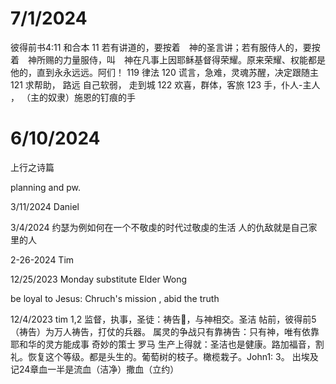 # 7/1/2024
‪彼得前书‬4:11 和合本
11 若有讲道的，要按着　神的圣言讲；若有服侍人的，要按着　神所赐的力量服侍，叫　神在凡事上因耶稣基督得荣耀。原来荣耀、权能都是他的，直到永永远远。阿们！
119 律法
120 谎言，急难，灵魂苏醒，决定跟随主
121 求帮助， 路远 自己软弱， 走到城
122 欢喜，群体，客旅
123 手，仆人-主人 ， （主的奴隶）施恩的钉痕的手

# 6/10/2024
上行之诗篇


planning and pw. 



3/11/2024
Daniel


3/4/2024
约瑟为例如何在一个不敬虔的时代过敬虔的生活
人的仇敌就是自己家里的人


2-26-2024
Tim

12/25/2023 Monday
substitute Elder Wong

be loyal to Jesus: Chruch's mission , abid the truth

12/4/2023
tim 1,2 监督，执事，圣徒：祷告🙏，与神相交。圣洁  帖前，彼得前5 （祷告）为万人祷告，打仗的兵器。
属灵的争战只有靠祷告：只有神，唯有依靠耶和华的灵方能成事
奇妙的策士
罗马
生产上得就：圣洁也是健康。路加福音，割礼。恢复这个等级。都是头生的。葡萄树的枝子。橄榄栽子。John1: 3。 出埃及记24章血一半是流血（洁净）撒血（立约）
